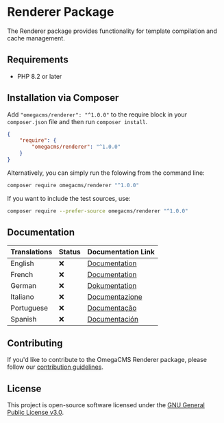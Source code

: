# Renderer Package

The Renderer package provides functionality for template compilation and cache management.

## Requirements

* PHP 8.2 or later

## Installation via Composer

Add `"omegacms/renderer": "^1.0.0"` to the require block in your `composer.json` file and then run `composer install`.

```json
{
    "require": {
        "omegacms/renderer": "^1.0.0"
    }
}
```

Alternatively, you can simply run the folowing from the command line:

```sh
composer require omegacms/renderer "^1.0.0"
```

If you want to include the test sources, use:

```sh
composer require --prefer-source omegacms/renderer "^1.0.0"
```

## Documentation

| Translations  | Status | Documentation Link                 |
| ------------- | ------ | -----------------------------------|
| English       | ❌     | [Documentation](docs/en/index.md)  |
| French        | ❌     | [Documentation](docs/fr/index.md)  |
| German        | ❌     | [Dokumentation](docs/de/index.md)  |
| Italiano      | ❌     | [Documentazione](docs/it/index.md) |
| Portuguese    | ❌     | [Documentação](docs/pt/index.md)   |
| Spanish       | ❌     | [Documentación](docs/es/index.md)  |


## Contributing

If you'd like to contribute to the OmegaCMS Renderer package, please follow our [contribution guidelines](CONTRIBUTING.md).

## License

This project is open-source software licensed under the [GNU General Public License v3.0](LICENSE).
